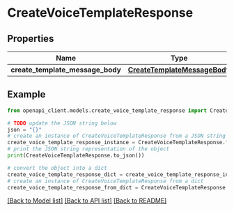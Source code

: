 # CreateVoiceTemplateResponse


## Properties

Name | Type | Description | Notes
------------ | ------------- | ------------- | -------------
**create_template_message_body** | [**CreateTemplateMessageBody**](CreateTemplateMessageBody.md) |  | 

## Example

```python
from openapi_client.models.create_voice_template_response import CreateVoiceTemplateResponse

# TODO update the JSON string below
json = "{}"
# create an instance of CreateVoiceTemplateResponse from a JSON string
create_voice_template_response_instance = CreateVoiceTemplateResponse.from_json(json)
# print the JSON string representation of the object
print(CreateVoiceTemplateResponse.to_json())

# convert the object into a dict
create_voice_template_response_dict = create_voice_template_response_instance.to_dict()
# create an instance of CreateVoiceTemplateResponse from a dict
create_voice_template_response_from_dict = CreateVoiceTemplateResponse.from_dict(create_voice_template_response_dict)
```
[[Back to Model list]](../README.md#documentation-for-models) [[Back to API list]](../README.md#documentation-for-api-endpoints) [[Back to README]](../README.md)


